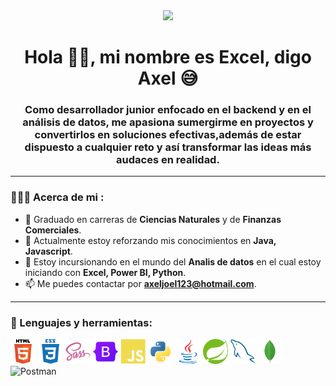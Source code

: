 <div id="header" align="center">
  <img src= "https://media.giphy.com/media/v1.Y2lkPTc5MGI3NjExZWExNGY2YjNiY2M1NDI4Y2M0YWM3ZjIxZTM2MjQzNGFjNjA4YmRhYyZlcD12MV9pbnRlcm5hbF9naWZzX2dpZklkJmN0PWc/3oKIPEqDGUULpEU0aQ/giphy.gif" width="230px"/>
  <h1 align="center"> Hola 🤝🏼, mi nombre es Excel, digo Axel 😅</h1>
  <h3 align="center"> Como desarrollador junior enfocado en el backend y en el análisis de datos, me apasiona sumergirme en proyectos y convertirlos en soluciones efectivas,además de estar dispuesto a cualquier reto y así transformar las ideas más audaces en realidad.</h3>
</div>

---

### 👨🏽‍💻 Acerca de mi :

- 🔭 Graduado en carreras de **Ciencias Naturales** y de **Finanzas Comerciales**. 
- 🌱 Actualmente estoy reforzando mis conocimientos en **Java, Javascript**.
- 🔰  Estoy incursionando en el mundo del **Analis de datos** en el cual estoy iniciando con **Excel, Power BI, Python**.
- 📫 Me puedes contactar por **axeljoel123@hotmail.com**.

---

<div align="left">
<h3> 🔨 Lenguajes y herramientas:  </h3>
<div>
<img src="https://github.com/devicons/devicon/blob/master/icons/html5/html5-original-wordmark.svg" tittle="HTML5" alt="HTML"
width="40" height=40"/>
<img src="https://github.com/devicons/devicon/blob/master/icons/css3/css3-plain-wordmark.svg" tittle="CSS3" alt="CSS"
width="40" height=40"/>
<img src="https://github.com/devicons/devicon/blob/master/icons/sass/sass-original.svg" tittle="SASS" alt="SASS"
width="40" height=40"/>
<img src="https://github.com/devicons/devicon/blob/master/icons/bootstrap/bootstrap-original.svg" tittle="BT" alt="BT"
width="40" height=40"/>
<img src="https://github.com/devicons/devicon/blob/master/icons/javascript/javascript-plain.svg" tittle="JS" alt="Javascript"
width="40" height=40"/>
<img src="https://github.com/devicons/devicon/blob/master/icons/python/python-original.svg" tittle="PY" alt="Python"
width="40" height=40"/>
<img src="https://github.com/devicons/devicon/blob/master/icons/java/java-original.svg" tittle="Java" alt="Java"
width="40" height=40"/>
<img src="https://github.com/devicons/devicon/blob/master/icons/spring/spring-original.svg" tittle="Spring" alt="Springboot"
width="40" height=40"/>
<img src="https://github.com/devicons/devicon/blob/master/icons/mysql/mysql-original.svg" tittle="SQL" alt="SQL"
width="40" height=40"/>
<img src="https://github.com/devicons/devicon/blob/master/icons/mongodb/mongodb-original.svg" tittle="MongoDB" alt="MongoDB"
width="40" height=40"/>
<img src="https://www.vectorlogo.zone/logos/getpostman/getpostman-icon.svg" tittle="Postman" alt="Postman"
width="40" height=40"/>

</div>
</div>

